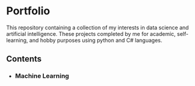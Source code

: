 # Portfolio

This repository containing a collection of my interests in data science and artificial intelligence. These projects completed by me for academic, self-learning, and hobby purposes using python and C# languages.


## Contents

- ### Machine Learning
